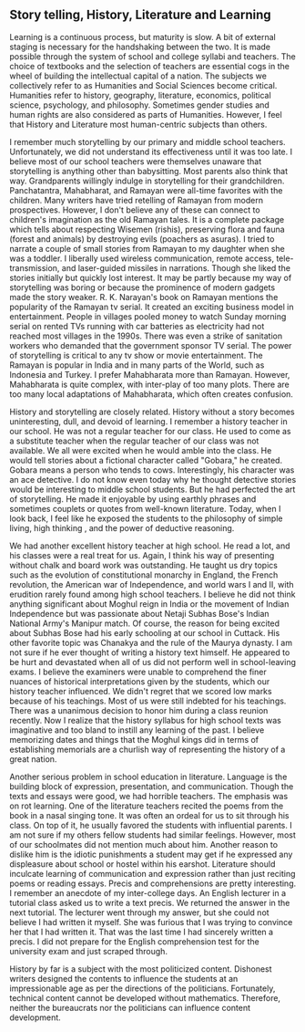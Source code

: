 ## Story telling, History, Literature and Learning

Learning is a continuous process, but maturity is slow. A bit of external staging is necessary for the handshaking between the two. It is 
made possible through the system of school and college syllabi and teachers. The choice of textbooks and the selection of 
teachers are essential cogs in the wheel of building the intellectual capital of a nation. The subjects we collectively
refer to as Humanities and Social Sciences become critical. Humanities refer to history, geography, literature, 
economics, political science, psychology, and philosophy. Sometimes gender studies and human rights are also considered as
parts of Humanities. However, I feel that History and Literature most human-centric subjects than others. 

I remember much storytelling by our primary and middle school teachers. Unfortunately, we did not understand its effectiveness
until it was too late. I believe most of our school teachers were themselves unaware that storytelling is anything
other than babysitting. Most parents also think that way. Grandparents willingly indulge in storytelling for their grandchildren. Panchatantra, Mahabharat, and Ramayan were all-time 
favorites with the children. Many writers have tried retelling of Ramayan from modern prospectives. However, I don't believe any of these
can connect to children's imagination as the old Ramayan tales. It is a complete package which tells about respecting Wisemen (rishis),
preserving flora and fauna (forest and animals) by destroying evils (poachers as asuras). I tried to narrate a couple of small stories
from Ramayan to my daughter when she was a toddler. I liberally used wireless communication, remote access, tele-transmission, and laser-guided missiles in narrations. Though she liked the stories initially but quickly lost interest. It may be partly because my way of
storytelling was boring or because the prominence of modern gadgets made the story weaker. R. K. Narayan's book on Ramayan mentions the 
popularity of the Ramayan tv serial. It created an exciting business model in entertainment. People in villages pooled money to watch 
Sunday morning serial on rented TVs running with car batteries as electricity had not reached most villages in the 1990s. There was even a 
strike of sanitation workers who demanded that the government sponsor TV serial. The power of storytelling is critical to any 
tv show or movie entertainment. The Ramayan is popular in India and in many parts of the World, such as Indonesia and Turkey.
I prefer Mahabharata more than Ramayan. However, Mahabharata is quite complex, with inter-play of too many plots. There are
too many local adaptations of Mahabharata, which often creates confusion.    

History and storytelling are closely related. History without a story becomes uninteresting, dull, and devoid of learning. I remember
a history teacher in our school. He was not a regular teacher for our class. He used to come as a substitute teacher when the regular
teacher of our class was not available. We all were excited when he would amble into the class. He would tell stories about a 
fictional character called "Gobara," he created. Gobara means a person who tends to cows. Interestingly, his character 
was an ace detective. I do not know even today why he thought detective stories would be interesting to middle school students. 
But he had perfected the art of storytelling. He made it enjoyable by using earthly phrases and sometimes couplets or quotes from 
well-known literature. Today, when I look back, I feel like he exposed the students to the philosophy of simple living, high thinking
, and the power of deductive reasoning. 

We had another excellent history teacher at high school. He read a lot, and his classes were a real treat for us. Again, I think his
way of presenting without chalk and board work was outstanding. He taught us dry topics such as the evolution of constitutional
monarchy in England, the French revolution, the American war of Independence, and world wars I and II, with erudition rarely found among high school
teachers. I believe he did not think anything significant about Moghul reign in India or the movement of Indian Independence but was passionate
about Netaji Subhas Bose's Indian National Army's Manipur match. Of course, the reason for being excited about Subhas Bose had his 
early schooling at our school in Cuttack. His other favorite topic was Chanakya and the rule of the Maurya dynasty. I am not sure if he 
ever thought of writing a history text himself. He appeared to be hurt and devastated when all of us did not perform well in school-leaving exams.
I believe the examiners were unable to comprehend the finer nuances of historical interpretations given by the students, which
our history teacher influenced. We didn't regret that we scored low marks because of his teachings. Most of us
were still indebted for his teachings. There was a unanimous decision to honor him during a class reunion recently. 
Now I realize that the history syllabus for high school texts was imaginative and too bland to instill any
learning of the past. I believe memorizing dates and things that the Moghul kings did in terms of establishing memorials are a churlish way
of representing the history of a great nation.

Another serious problem in school education in literature. Language is the building block of expression, presentation, and
communication. Though the texts and essays were good, we had horrible teachers. The emphasis was on rot learning. One of the 
literature teachers recited the poems from the book in a nasal singing tone. It was often an ordeal for us to sit through
his class. On top of it, he usually favored the students with influential parents. I am not sure if my others fellow 
students had similar feelings. However, most of our schoolmates did not mention much about him. Another reason to dislike
him is the idiotic punishments a student may get if he expressed any displeasure about school or hostel within his earshot. Literature
should inculcate learning of communication and expression rather than just reciting poems 
or reading essays. Precis and comprehensions are pretty interesting. I remember an anecdote of my inter-college days. An English lecturer in a tutorial class
asked us to write a text precis. We returned the answer in the next
tutorial. The lecturer went through my answer, but she could not believe I had written it myself. She was
furious that I was trying to convince her that I had written it. That was the last time I had sincerely written a precis. 
I did not prepare for the English comprehension test for the university exam and just scraped through.

History by far is a subject with the most politicized content. Dishonest writers designed the contents to influence the
students at an impressionable age as per the directions of the politicians. Fortunately, technical content 
cannot be developed without mathematics. Therefore, neither the bureaucrats nor the politicians can influence content development.




